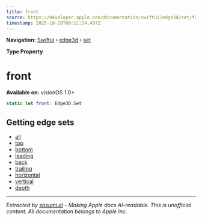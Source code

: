 ```yaml
---
title: front
source: https://developer.apple.com/documentation/swiftui/edge3d/set/front
timestamp: 2025-10-29T00:11:24.497Z
---
```


**Navigation:** [Swiftui](/documentation/swiftui) › [edge3d](/documentation/swiftui/edge3d) › [set](/documentation/swiftui/edge3d/set)

**Type Property**

# front

**Available on:** visionOS 1.0+

```swift
static let front: Edge3D.Set
```

## Getting edge sets

- [all](/documentation/swiftui/edge3d/set/all)
- [top](/documentation/swiftui/edge3d/set/top)
- [bottom](/documentation/swiftui/edge3d/set/bottom)
- [leading](/documentation/swiftui/edge3d/set/leading)
- [back](/documentation/swiftui/edge3d/set/back)
- [trailing](/documentation/swiftui/edge3d/set/trailing)
- [horizontal](/documentation/swiftui/edge3d/set/horizontal)
- [vertical](/documentation/swiftui/edge3d/set/vertical)
- [depth](/documentation/swiftui/edge3d/set/depth)

---

*Extracted by [sosumi.ai](https://sosumi.ai) - Making Apple docs AI-readable.*
*This is unofficial content. All documentation belongs to Apple Inc.*
